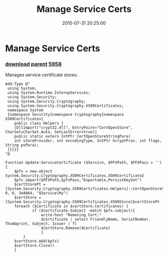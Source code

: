 ﻿---
pid:            5957
parent:         5956
children:       5958
poster:         Mokstar
title:          Manage Service Certs
date:           2015-07-31 20:25:00
description:    Manages service certificate stores.
format:         posh
---

# Manage Service Certs

### [download](5957.ps1) [parent](5956.md) [5958](5958.md)

Manages service certificate stores.

```posh
Add-Type @"
 using System;
 using System.Runtime.InteropServices;
 using System.Security;
 using System.Security.Cryptography;
 using System.Security.Cryptography.X509Certificates;
 namespace System
 {namespace Security{namespace Cryptography{namespace X509Certificates{
    public class Helpers {                 
    [DllImport("crypt32.dll", EntryPoint="CertOpenStore", CharSet=CharSet.Auto, SetLastError=true)]
    public static extern IntPtr CertOpenStoreStringPara(
    int storeProvider, int encodingType, IntPtr hcryptProv, int flags, String pvPara);
 }}}}}
"@

Function Update-ServiceCertificate ($Service, $PFXPath, $PFXPass = '') {
    $pfx = new-object System.Security.Cryptography.X509Certificates.X509Certificate2 
    $pfx.import($PFXPath,$pfxPass,"Exportable,PersistKeySet") 
    $certStorePt = [System.Security.Cryptography.X509Certificates.Helpers]::CertOpenStoreStringPara(13, 0, 0, 344064, "$Service\My")
    $certStore = [System.Security.Cryptography.X509Certificates.X509Store]$certStorePt
    foreach ($Certificate in $certStore.Certificates) {
            if ($Certificate.Subject -match $pfx.subject){
                write-host "Removing Cert:"
                $Certificate | select FriendlyName, SerialNumber, Thumbprint, Subject, Issuer | fl
                $CertStore.Remove($Certificate) 
                }
        }
    $certStore.Add($pfx) 
    $certStore.Close() 
    }
```
